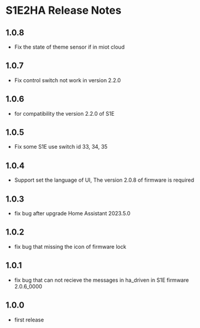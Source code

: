 # S1E2HA Release Notes

## 1.0.8
* Fix the state of theme sensor if in miot cloud

## 1.0.7
* Fix control switch not work in version 2.2.0

## 1.0.6
* for compatibility the version 2.2.0 of S1E

## 1.0.5
* Fix some S1E use switch id 33, 34, 35

## 1.0.4
* Support set the language of UI, The version 2.0.8 of firmware is required

## 1.0.3
* fix bug after upgrade Home Assistant 2023.5.0

## 1.0.2
* fix bug that missing the icon of firmware lock

## 1.0.1
* fix bug that can not recieve the messages in ha_driven in S1E firmware 2.0.6_0000

## 1.0.0
* first release
